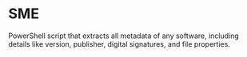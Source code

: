 # SME
PowerShell script that extracts all metadata of any software, including details like version, publisher, digital signatures, and file properties.
